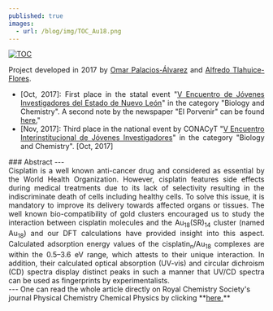 ```yaml
---
published: true
images:
  - url: /blog/img/TOC_Au18.png
---
```

<a href="https://pubs.rsc.org/en/content/articlelanding/2017/cp/c7cp04452f#!divAbstract" target="_blank"> <img alt="TOC" src="/blog/img/TOC_Au18.png"> </a>
<div style="text-align: justify">Project developed in 2017 by <a href="https://scholar.google.com.mx/citations?user=ZjcuqsAAAAAJ&hl=en" target="_blank">Omar Palacios-Álvarez</a> and <a href="https://scholar.google.com.mx/citations?user=tuN2v40AAAAJ&hl=en" target="_blank">Alfredo Tlahuice-Flores</a>.<br>
<ul>
<li>[Oct, 2017]: First place in the statal event "<a href="http://investigacion.uanl.mx/estudiantes-de-la-uanl-participaran-en-encuentro-nacional-de-jovenes-investigadores/" target="_blank">V Encuentro de Jóvenes Investigadores del Estado de Nuevo León</a>" in the category "Biology and Chemistry". A second note by the newspaper "El Porvenir" can be found <a href="http://elporvenir.mx/?content=noticia&id=58887" target="_blank">here.</a>"</li>
<li>[Nov, 2017]: Third place in the national event by CONACyT "<a href="/blog/img/congreso_tabasco.png" target="_blank">V Encuentro Interinstitucional de Jóvenes Investigadores</a>" in the category "Biology and Chemistry". [Oct, 2017]</li>
  </ul>
</div>
### Abstract
---
<div style="text-align: justify"> Cisplatin is a well known anti-cancer drug and considered as essential by the World Health Organization. However, cisplatin features side effects during medical treatments due to its lack of selectivity resulting in the indiscriminate death of cells including healthy cells. To solve this issue, it is mandatory to improve its delivery towards affected organs or tissues. The well known bio-compatibility of gold clusters encouraged us to study the interaction between cisplatin molecules and the Au<sub>18</sub>(SR)<sub>14</sub> cluster (named Au<sub>18</sub>) and our DFT calculations have provided insight into this aspect. Calculated adsorption energy values of the cisplatin<sub>n</sub>/Au<sub>18</sub> complexes are within the 0.5–3.6 eV range, which attests to their unique interaction. In addition, their calculated optical absorption (UV-vis) and circular dichroism (CD) spectra display distinct peaks in such a manner that UV/CD spectra can be used as fingerprints by experimentalists.</div>
---
One can read the whole article directly on Royal Chemistry Society's journal Physical Chemistry Chemical Physics by clicking **<a href="https://pubs.rsc.org/en/content/articlelanding/2017/cp/c7cp04452f#!divAbstract" target="_blank">here.</a>**

